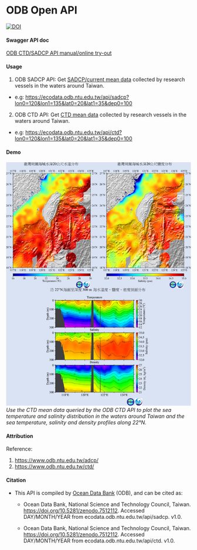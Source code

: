 # ODB Open API

[![DOI](https://zenodo.org/badge/doi/10.5281/zenodo.8250170.svg)](https://doi.org/10.5281/zenodo.8250170)

#### Swagger API doc

[ODB CTD/SADCP API manual/online try-out](https://api.odb.ntu.edu.tw/hub/swagger?node=odb_ctd_sadcp_v1)

#### Usage

1. ODB SADCP API: Get [SADCP/current mean data](https://www.odb.ntu.edu.tw/adcp/) collected by research vessels in the waters around Taiwan.

* e.g: https://ecodata.odb.ntu.edu.tw/api/sadcp?lon0=120&lon1=135&lat0=20&lat1=35&dep0=100

2. ODB CTD API: Get [CTD mean data](https://www.odb.ntu.edu.tw/ctd/) collected by research vessels in the waters around Taiwan.

* e.g: https://ecodata.odb.ntu.edu.tw/api/ctd?lon0=120&lon1=135&lat0=20&lat1=35&dep0=100

#### Demo 

[![Demo_by_CTD_API](https://github.com/cywhale/ODB/blob/master/img/ctd_api_demo_byGMT01.png)](https://github.com/cywhale/ODB/blob/master/img/ctd_api_demo_byGMT01.png)<br/>
*Use the CTD mean data queried by the ODB CTD API to plot the sea temperature and salinity distribution in the waters around Taiwan and the sea temperature, salinity and density profiles along 22°N.*

#### Attribution              

Reference: 
1. https://www.odb.ntu.edu.tw/adcp/
2. https://www.odb.ntu.edu.tw/ctd/

#### Citation

* This API is compiled by [Ocean Data Bank](https://www.odb.ntu.edu.tw) (ODB), and can be cited as:

    * Ocean Data Bank, National Science and Technology Council, Taiwan. https://doi.org/10.5281/zenodo.7512112. Accessed DAY/MONTH/YEAR from ecodata.odb.ntu.edu.tw/api/sadcp. v1.0.

    * Ocean Data Bank, National Science and Technology Council, Taiwan. https://doi.org/10.5281/zenodo.7512112. Accessed DAY/MONTH/YEAR from ecodata.odb.ntu.edu.tw/api/ctd. v1.0.

